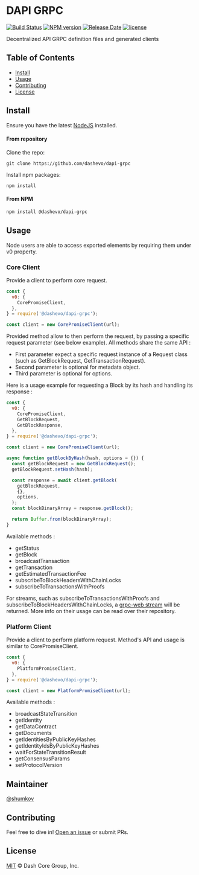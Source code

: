 # DAPI GRPC

[![Build Status](https://github.com/dashevo/dapi-grpc/actions/workflows/test_and_release.yml/badge.svg)](https://github.com/dashevo/dapi-grpc/actions/workflows/test_and_release.yml)
[![NPM version](https://img.shields.io/npm/v/@dashevo/dapi-grpc.svg)](https://npmjs.org/package/@dashevo/dapi-grpc)
[![Release Date](https://img.shields.io/github/release-date/dashevo/dapi-grpc)](https://github.com/dashevo/dapi-grpc/releases/latest)
[![license](https://img.shields.io/github/license/dashevo/dapi-grpc.svg)](LICENSE)

Decentralized API GRPC definition files and generated clients

## Table of Contents

- [Install](#install)
- [Usage](#usage)
- [Contributing](#contributing)
- [License](#license)

## Install

Ensure you have the latest [NodeJS](https://nodejs.org/en/download/) installed.

#### From repository

Clone the repo:

```shell
git clone https://github.com/dashevo/dapi-grpc
```

Install npm packages:

```shell
npm install
```

#### From NPM

```sh
npm install @dashevo/dapi-grpc
```

## Usage

Node users are able to access exported elements by requiring them under v0 property.

### Core Client

Provide a client to perform core request.

```js
const {
  v0: {
    CorePromiseClient,
  },
} = require('@dashevo/dapi-grpc');

const client = new CorePromiseClient(url);
```

Provided method allow to then perform the request, by passing a specific request parameter (see below example).
All methods share the same API :
- First parameter expect a specific request instance of a Request class (such as GetBlockRequest, GetTransactionRequest).
- Second parameter is optional for metadata object.
- Third parameter is optional for options.

Here is a usage example for requesting a Block by its hash and handling its response :

```js
const {
  v0: {
    CorePromiseClient,
    GetBlockRequest,
    GetBlockResponse,
  },
} = require('@dashevo/dapi-grpc');

const client = new CorePromiseClient(url);

async function getBlockByHash(hash, options = {}) {
  const getBlockRequest = new GetBlockRequest();
  getBlockRequest.setHash(hash);

  const response = await client.getBlock(
    getBlockRequest,
    {},
    options,
  );
  const blockBinaryArray = response.getBlock();

  return Buffer.from(blockBinaryArray);
}
```

Available methods :

- getStatus
- getBlock
- broadcastTransaction
- getTransaction
- getEstimatedTransactionFee
- subscribeToBlockHeadersWithChainLocks
- subscribeToTransactionsWithProofs

For streams, such as subscribeToTransactionsWithProofs and subscribeToBlockHeadersWithChainLocks, a [grpc-web stream](https://github.com/grpc/grpc-web) will be returned.
More info on their usage can be read over their repository.

### Platform Client

Provide a client to perform platform request.
Method's API and usage is similar to CorePromiseClient.

```js
const {
  v0: {
    PlatformPromiseClient,
  },
} = require('@dashevo/dapi-grpc');

const client = new PlatformPromiseClient(url);
```

Available methods :

- broadcastStateTransition
- getIdentity
- getDataContract
- getDocuments
- getIdentitiesByPublicKeyHashes
- getIdentityIdsByPublicKeyHashes
- waitForStateTransitionResult
- getConsensusParams
- setProtocolVersion

## Maintainer

[@shumkov](https://github.com/shumkov)

## Contributing

Feel free to dive in! [Open an issue](https://github.com/dashevo/dapi-grpc/issues/new) or submit PRs.

## License

[MIT](LICENSE) &copy; Dash Core Group, Inc.

